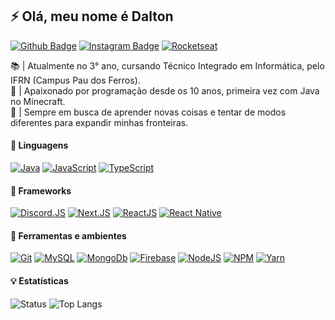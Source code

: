 ## ⚡ Olá, meu nome é Dalton 

<a href="https://github.com/jdaltonlins"><img alt="Github Badge" src="https://img.shields.io/badge/-Github-4B0082?style=for-the-badge&logo=Github&logoColor=gray&link=https://github.com/jdaltonlins" /></a>
<a href="https://www.instagram.com/daltinhu_"><img alt="Instagram Badge" src="https://img.shields.io/badge/-Instagram-4B0082?style=for-the-badge&logo=Instagram&logoColor=DD2A7B&link=https://instagram.com/daltinhu_" /></a>
<a href="https://app.rocketseat.com.br/me/jdaltonlins"><img alt="Rocketseat" src="https://img.shields.io/badge/Rocketseat-4B0082?style=for-the-badge&logo=data:image/png;base64,iVBORw0KGgoAAAANSUhEUgAAABAAAAAQCAMAAAAoLQ9TAAAALVBMVEVHcExxWsF0XMJzXMJxWcFsUsD///9jRrzY0u6Xh9Gsn9n39fyMecy0qd2bjNJWBT0WAAAABHRSTlMA2Do606wF2QAAAGlJREFUGJVdj1cWwCAIBLEsRU3uf9xobDH8+GZwUYi8i6ucJwrxKE+7D0G9Q4vlYqtmCSjndr4CgCgzlyFgfKfKCVO0LrPKjmiqMxGXkJwNnXskqWG+1oSM+BSwD8f29YLNjvx/OQrn+g99oQSoNmt3PgAAAABJRU5ErkJggg==" /></a>

📚 | Atualmente no 3° ano, cursando Técnico Integrado em Informática, pelo IFRN (Campus Pau dos Ferros). </br>
💖 | Apaixonado por programação desde os 10 anos, primeira vez com Java no Minecraft. </br>
🧠 | Sempre em busca de aprender novas coisas e tentar de modos diferentes para expandir minhas fronteiras.

#### :speech_balloon: Linguagens
<a href="#"><img alt="Java" src="https://img.shields.io/badge/Java-4B0082.svg?style=for-the-badge&logo=java&logoColor=white" /></a>
<a href="#"><img alt="JavaScript" src="https://img.shields.io/badge/JavaScript-4B0082.svg?style=for-the-badge&logo=javascript&logoColor=FFD700" /></a>
<a href="#"><img alt="TypeScript" src="https://img.shields.io/badge/TypeScript-4B0082.svg?style=for-the-badge&logo=typescript&logoColor=5050FF" /></a>

#### :hammer: Frameworks
<a href="#"><img alt="Discord.JS" src="https://img.shields.io/badge/Discord.JS-4B0082.svg?style=for-the-badge&logo=discord&logoColor=7289DA" /></a>
<a href="#"><img alt="Next.JS" src="https://img.shields.io/badge/Next.JS-4B0082.svg?style=for-the-badge&logo=next.js&logoColor=gray" /></a>
<a href="#"><img alt="ReactJS" src="https://img.shields.io/badge/ReactJS-4B0082.svg?style=for-the-badge&logo=react&logoColor=40E0D0" /></a>
<a href="#"><img alt="React Native" src="https://img.shields.io/badge/React Native-4B0082.svg?style=for-the-badge&logo=react&logoColor=008B8B" /></a>

#### :wrench: Ferramentas e ambientes
<a href="#"><img alt="Git" src="https://img.shields.io/badge/Git-4B0082.svg?style=for-the-badge&logo=git&logoColor=D853F" /></a>
<a href="#"><img alt="MySQL" src="https://img.shields.io/badge/MySQL-4B0082.svg?style=for-the-badge&logo=mysql&logoColor=008080" /></a>
<a href="#"><img alt="MongoDb" src="https://img.shields.io/badge/MongoDb-4B0082.svg?style=for-the-badge&logo=mongodb&logoColor=4DB33D" /></a>
<a href="#"><img alt="Firebase" src="https://img.shields.io/badge/Firebase-4B0082.svg?style=for-the-badge&logo=firebase&logoColor=FFA000" /></a>
<a href="#"><img alt="NodeJS" src="https://img.shields.io/badge/NodeJS-4B0082.svg?style=for-the-badge&logo=node.js&logoColor=4DB33D" /></a>
<a href="#"><img alt="NPM" src="https://img.shields.io/badge/NPM-4B0082.svg?style=for-the-badge&logo=npm" /></a>
<a href="#"><img alt="Yarn" src="https://img.shields.io/badge/Yarn-4B0082.svg?style=for-the-badge&logo=yarn&logoColor=40E0D0" /></a>

#### :bulb: Estatísticas
<a>![Status](https://github-readme-stats.vercel.app/api?username=JDaltonLins&show_icons=true&count_private=true&theme=nightowl&locale=pt-br&hide=prs,issues)</a>
<a>![Top Langs](https://github-readme-stats.vercel.app/api/top-langs/?username=JDaltonLins&hide=html&layout=compact&theme=nightowl&locale=pt-br)</a>
